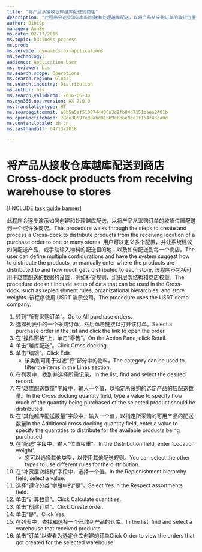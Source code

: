 ```yaml
--- 
title: "将产品从接收仓库越库配送到商店"
description: "此程序会逐步演示如何创建和处理越库配送，以将产品从采购订单的收货位置配送到一个或许多商店。"
author: BibiSp
manager: AnnBe
ms.date: 02/17/2016
ms.topic: business-process
ms.prod: 
ms.service: dynamics-ax-applications
ms.technology: 
audience: Application User
ms.reviewer: bis
ms.search.scope: Operations
ms.search.region: Global
ms.search.industry: Distribution
ms.author: bis
ms.search.validFrom: 2016-06-30
ms.dyn365.ops.version: AX 7.0.0
ms.translationtype: HT
ms.sourcegitcommit: a8b5a5af5108744406a3d2fb84d7151baea2481b
ms.openlocfilehash: 78de38597ed0abd81569a6b6e8ee1f154f43ca0d
ms.contentlocale: zh-cn
ms.lasthandoff: 04/13/2018

---
```

# <a name="cross-dock-products-from-receiving-warehouse-to-stores"></a><span data-ttu-id="eb99b-103">将产品从接收仓库越库配送到商店</span><span class="sxs-lookup"><span data-stu-id="eb99b-103">Cross-dock products from receiving warehouse to stores</span></span>

[!INCLUDE [task guide banner](../../includes/task-guide-banner.md)]

<span data-ttu-id="eb99b-104">此程序会逐步演示如何创建和处理越库配送，以将产品从采购订单的收货位置配送到一个或许多商店。</span><span class="sxs-lookup"><span data-stu-id="eb99b-104">This procedure walks through the steps to create and process a Cross-dock to distribute products from the receiving location of a purchase order to one or many stores.</span></span> <span data-ttu-id="eb99b-105">用户可以定义多个配置，并让系统建议如何配送产品，或手动输入物料的配送目的地，以及如何配送到每一个商店。</span><span class="sxs-lookup"><span data-stu-id="eb99b-105">The user can define multiple configurations and have the system suggest how to distribute the products, or manually enter where the products are distributed to and how much gets distributed to each store.</span></span> <span data-ttu-id="eb99b-106">该程序不包括可用于越库配送的数据的设置，例如补货规则、组织层次结构和商店权重。</span><span class="sxs-lookup"><span data-stu-id="eb99b-106">The procedure doesn't include setup of data that can be used in the Cross-dock, such as replenishment rules, organizational hierarchies, and store weights.</span></span> <span data-ttu-id="eb99b-107">该程序使用 USRT 演示公司。</span><span class="sxs-lookup"><span data-stu-id="eb99b-107">The procedure uses the USRT demo company.</span></span>

1. <span data-ttu-id="eb99b-108">转到“所有采购订单”。</span><span class="sxs-lookup"><span data-stu-id="eb99b-108">Go to All purchase orders.</span></span>
2. <span data-ttu-id="eb99b-109">选择列表中的一个采购订单，然后单击链接以打开该订单。</span><span class="sxs-lookup"><span data-stu-id="eb99b-109">Select a purchase order in the list and click the link to open the order.</span></span>
3. <span data-ttu-id="eb99b-110">在“操作窗格”上，单击“零售”。</span><span class="sxs-lookup"><span data-stu-id="eb99b-110">On the Action Pane, click Retail.</span></span>
4. <span data-ttu-id="eb99b-111">单击“越库配送”。</span><span class="sxs-lookup"><span data-stu-id="eb99b-111">Click Cross docking.</span></span>
5. <span data-ttu-id="eb99b-112">单击“编辑”。</span><span class="sxs-lookup"><span data-stu-id="eb99b-112">Click Edit.</span></span>
    * <span data-ttu-id="eb99b-113">该类别可用于过滤“行”部分中的物料。</span><span class="sxs-lookup"><span data-stu-id="eb99b-113">The category can be used to filter the items in the Lines section.</span></span>  
6. <span data-ttu-id="eb99b-114">在列表中，找到并选择所需记录。</span><span class="sxs-lookup"><span data-stu-id="eb99b-114">In the list, find and select the desired record.</span></span>
7. <span data-ttu-id="eb99b-115">在“越库配送数量”字段中，输入一个值，以指定所采购的选定产品的应配送数量。</span><span class="sxs-lookup"><span data-stu-id="eb99b-115">In the Cross docking quantity field, type a value to specify how much of the quantity being purchased of the selected product should be distributed.</span></span>
8. <span data-ttu-id="eb99b-116">在“其他越库配送数量”字段中，输入一个值，以指定所采购的可用产品的配送数量</span><span class="sxs-lookup"><span data-stu-id="eb99b-116">In the Additional cross docking quantity field, enter a value to specify the quantities to distribute for the available products being purchased</span></span>
9. <span data-ttu-id="eb99b-117">在“配送”字段中，输入“位置权重”。</span><span class="sxs-lookup"><span data-stu-id="eb99b-117">In the Distribution field, enter 'Location weight'.</span></span>
    * <span data-ttu-id="eb99b-118">您可以选择其他类型，以使用其他配送规则。</span><span class="sxs-lookup"><span data-stu-id="eb99b-118">You can select the other types to use different rules for the distribution.</span></span>  
10. <span data-ttu-id="eb99b-119">在“补货层次结构”字段中，选择一个值。</span><span class="sxs-lookup"><span data-stu-id="eb99b-119">In the Replenishment hierarchy field, select a value.</span></span>
11. <span data-ttu-id="eb99b-120">选择“遵守分类”字段中的“是”。</span><span class="sxs-lookup"><span data-stu-id="eb99b-120">Select Yes in the Respect assortments field.</span></span>
12. <span data-ttu-id="eb99b-121">单击“计算数量”。</span><span class="sxs-lookup"><span data-stu-id="eb99b-121">Click Calculate quantities.</span></span>
13. <span data-ttu-id="eb99b-122">单击“创建订单”。</span><span class="sxs-lookup"><span data-stu-id="eb99b-122">Click Create order.</span></span>
14. <span data-ttu-id="eb99b-123">单击“是”。</span><span class="sxs-lookup"><span data-stu-id="eb99b-123">Click Yes.</span></span>
15. <span data-ttu-id="eb99b-124">在列表中，查找和选择一个已收到产品的仓库。</span><span class="sxs-lookup"><span data-stu-id="eb99b-124">In the list, find and select a warehouse that received products</span></span>
16. <span data-ttu-id="eb99b-125">单击“订单”以查看为选定仓库创建的订单</span><span class="sxs-lookup"><span data-stu-id="eb99b-125">Click Order to view the orders that got created for the selected warehouse</span></span>


